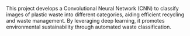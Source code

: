This project develops a Convolutional Neural Network (CNN) to classify images of plastic waste into different categories, aiding efficient recycling and waste management. By leveraging deep learning, it promotes environmental sustainability through automated waste classification.

